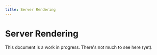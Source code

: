 ```yaml
---
title: Server Rendering
---
```


# Server Rendering

<docs-warning>
  This document is a work in progress. There's not much to see here (yet).
</docs-warning>
